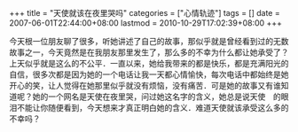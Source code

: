 +++
title = "天使就该在夜里哭吗"
categories = ["心情轨迹"]
tags = []
date = 2007-06-01T22:44:00+08:00
lastmod = 2010-10-29T17:02:39+08:00
+++



今天根一位朋友聊了很多，听她讲述了自己的故事，那似乎就是曾经看到过的无数故事之一，今天竟然是在我朋友那里发生了，那么多的不幸为什么都让她承受了？上天似乎就是这么的不公平．一直以来，她给我带来的都是快乐，都是充满阳光的自信，很多次都是因为她的一个电话让我一天都心情愉快，每次电话中都始终是她开心的笑，让人觉得在她那里似乎就没有烦恼，没有痛苦．可是她的故事又有谁知道呢？她的一个网名是天使在夜里哭，问过她这名字的含义，她总是说天使　的眼泪不能让你随便看到，今天想来才真正明白她的含义．难道天使就该承受这么多的不幸吗？